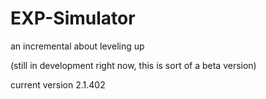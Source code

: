 # EXP-Simulator
an incremental about leveling up

(still in development right now, this is sort of a beta version)

current version 2.1.402
